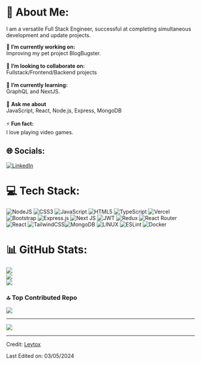 # 💫 About Me:

I am a versatile Full Stack Engineer, successful at completing simultaneous development and update projects.

🔭 **I’m currently working on:**  <br>Improving my pet project BlogBugster.<br><br>👯 **I’m looking to collaborate on:**  <br>Fullstack/Frontend/Backend projects<br><br>🌱 **I’m currently learning:**  <br>GraphQL and NextJS.<br><br>💬 **Ask me about**  <br>JavaScript, React, Node.js, Express, MongoDB<br><br>⚡ **Fun fact:**  <br>I love playing video games.


## 🌐 Socials:
[![LinkedIn](https://img.shields.io/badge/LinkedIn-%230077B5.svg?logo=linkedin&logoColor=white)](https://www.linkedin.com/in/ilya-devder-912a92210/)

# 💻 Tech Stack:
![NodeJS](https://img.shields.io/badge/node.js-6DA55F?style=for-the-badge&logo=node.js&logoColor=white) ![CSS3](https://img.shields.io/badge/css3-%231572B6.svg?style=for-the-badge&logo=css3&logoColor=white) ![JavaScript](https://img.shields.io/badge/javascript-%23323330.svg?style=for-the-badge&logo=javascript&logoColor=%23F7DF1E) ![HTML5](https://img.shields.io/badge/html5-%23E34F26.svg?style=for-the-badge&logo=html5&logoColor=white) ![TypeScript](https://img.shields.io/badge/typescript-%23007ACC.svg?style=for-the-badge&logo=typescript&logoColor=white) ![Vercel](https://img.shields.io/badge/vercel-%23000000.svg?style=for-the-badge&logo=vercel&logoColor=white) ![Bootstrap](https://img.shields.io/badge/bootstrap-%23563D7C.svg?style=for-the-badge&logo=bootstrap&logoColor=white) ![Express.js](https://img.shields.io/badge/express.js-%23404d59.svg?style=for-the-badge&logo=express&logoColor=%2361DAFB) ![Next JS](https://img.shields.io/badge/Next-black?style=for-the-badge&logo=next.js&logoColor=white) ![JWT](https://img.shields.io/badge/JWT-black?style=for-the-badge&logo=JSON%20web%20tokens) ![Redux](https://img.shields.io/badge/redux-%23593d88.svg?style=for-the-badge&logo=redux&logoColor=white) ![React Router](https://img.shields.io/badge/React_Router-CA4245?style=for-the-badge&logo=react-router&logoColor=white) ![React](https://img.shields.io/badge/react-%2320232a.svg?style=for-the-badge&logo=react&logoColor=%2361DAFB) ![TailwindCSS](https://img.shields.io/badge/tailwindcss-%2338B2AC.svg?style=for-the-badge&logo=tailwind-css&logoColor=white)![MongoDB](https://img.shields.io/badge/MongoDB-%234ea94b.svg?style=for-the-badge&logo=mongodb&logoColor=white) ![LINUX](https://img.shields.io/badge/Linux-FCC624?style=for-the-badge&logo=linux&logoColor=black) ![ESLint](https://img.shields.io/badge/ESLint-4B3263?style=for-the-badge&logo=eslint&logoColor=white) ![Docker](https://img.shields.io/badge/docker-%230db7ed.svg?style=for-the-badge&logo=docker&logoColor=white)

 
# 📊 GitHub Stats:
![](https://github-readme-stats.vercel.app/api?username=leytox&theme=dark&hide_border=false&include_all_commits=false&count_private=false)<br/>
![](https://github-readme-streak-stats.herokuapp.com/?user=leytox&theme=dark&hide_border=false)<br/>
![](https://github-readme-stats.vercel.app/api/top-langs/?username=leytox&theme=dark&hide_border=false&include_all_commits=false&count_private=false&layout=compact)

### 🔝 Top Contributed Repo
![](https://github-contributor-stats.vercel.app/api?username=leytox&limit=5&theme=tokyonight&combine_all_yearly_contributions=true)

---
[![](https://visitcount.itsvg.in/api?id=leytox&icon=0&color=0)](https://visitcount.itsvg.in)

------

Credit: [Leytox](https://github.com/leytox)

Last Edited on: 03/05/2024
